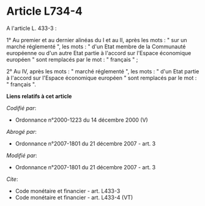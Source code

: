 # Article L734-4

A l'article L. 433-3 :

1° Au premier et au dernier alinéas du I et au II, après les mots : " sur un marché réglementé ", les mots : " d'un Etat
membre de la Communauté européenne ou d'un autre Etat partie à l'accord sur l'Espace économique européen " sont remplacés par
le mot : " français " ; 

2° Au IV, après les mots : " marché réglementé ", les mots : " d'un Etat partie à l'accord sur l'Espace économique européen "
sont remplacés par le mot : " français ".

**Liens relatifs à cet article**

_Codifié par_:

  - Ordonnance n°2000-1223 du 14 décembre 2000 (V)

_Abrogé par_:

  - Ordonnance n°2007-1801 du 21 décembre 2007 - art. 3

_Modifié par_:

  - Ordonnance n°2007-1801 du 21 décembre 2007 - art. 3

_Cite_:

  - Code monétaire et financier - art. L433-3
  - Code monétaire et financier - art. L433-4 (VT)
